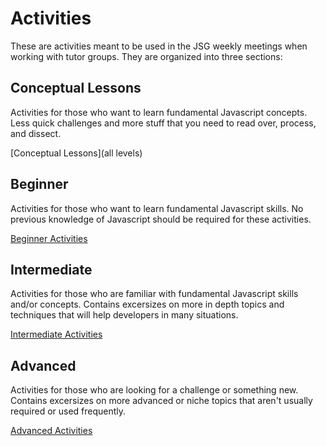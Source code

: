 # Activities
These are activities meant to be used in the JSG weekly meetings when
working with tutor groups. They are organized into three sections:

## Conceptual Lessons
Activities for those who want to learn fundamental Javascript concepts. Less quick challenges and more stuff that you need to read over, process, and dissect.

[Conceptual Lessons](all levels)

## Beginner
Activities for those who want to learn fundamental Javascript skills.
No previous knowledge of Javascript should be required for these activities.

[Beginner Activities](beginner)

## Intermediate
Activities for those who are familiar with fundamental Javascript skills
and/or concepts. Contains excersizes on more in depth topics and techniques
that will help developers in many situations.

[Intermediate Activities](intermediate)

## Advanced
Activities for those who are looking for a challenge or something new.
Contains excersizes on more advanced or niche topics that aren't usually
required or used frequently.

[Advanced Activities](advanced)
